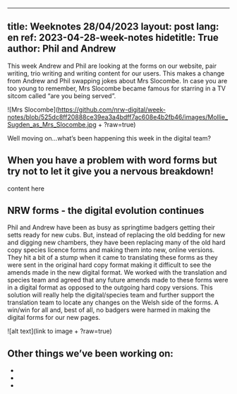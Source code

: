 
---
title: Weeknotes 28/04/2023
layout: post
lang: en
ref: 2023-04-28-week-notes
hidetitle: True
author: Phil and Andrew
---

This week Andrew and Phil are looking at the forms on our website, pair writing, trio writing and writing content for our users. This makes a change from Andrew and Phil swapping jokes about Mrs Slocombe. In case you are too young to remember, Mrs Slocombe became famous for starring in a TV sitcom called “are you being served”.

![Mrs Slocombe](https://github.com/nrw-digital/week-notes/blob/525dc8ff20888ce39ea3a4bdff7ac608e4b2fb46/images/Mollie_Sugden_as_Mrs_Slocombe.jpg + ?raw=true)

Well moving on…what’s been happening this week in the digital team?

## When you have a problem with word forms but try not to let it give you a nervous breakdown!
content here


## NRW forms - the digital evolution continues
Phil and Andrew have been as busy as springtime badgers getting their setts ready for new cubs. But, instead of replacing the old bedding for new and digging new chambers, they have been replacing many of the old hard copy species licence forms and making them into new, online versions. They hit a bit of a stump when it came to translating these forms as they were sent in the original hard copy format making it difficult to see the amends made in the new digital format. We worked with the translation and species team and agreed that any future amends made to these forms were in a digital format as opposed to the outgoing hard copy versions. This solution will really help the digital/species team and further support the translation team to locate any changes on the Welsh side of the forms. A win/win for all and,  best of all, no badgers were harmed in making the digital forms for our new pages.

![alt text](link to image + ?raw=true)


## Other things we’ve been working on:
+
+
+
